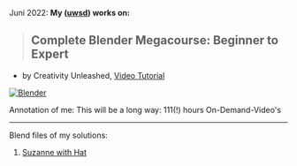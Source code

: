 Juni 2022: **My ([uwsd](https://www.linkedin.com/in/uwe-wlaschny-1a949a19a/)) works on:**

> ## Complete Blender Megacourse: Beginner to Expert
- by Creativity Unleashed, [Video Tutorial](https://www.udemy.com/course/complete-blender-megacourse-beginner-to-expert/)

[![Blender](https://img.shields.io/badge/blender-3.1.2-blue)]()

Annotation of me: This will be a long way: 111(!) hours On-Demand-Video's

---

Blend files of my solutions:
1.  [Suzanne with Hat](01_SuzanneHat.blend)
